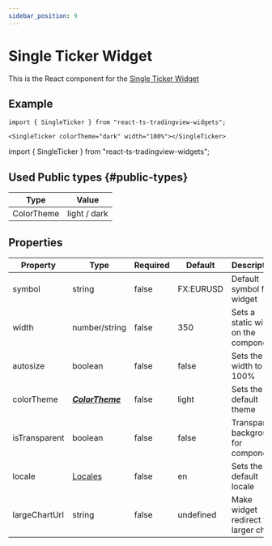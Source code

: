 ```yaml
---
sidebar_position: 9
---
```


# Single Ticker Widget

This is the React component for the [Single Ticker Widget](https://www.tradingview.com/widget/single-ticker/)

## Example

```
import { SingleTicker } from "react-ts-tradingview-widgets";

<SingleTicker colorTheme="dark" width="100%"></SingleTicker>
```

import { SingleTicker } from "react-ts-tradingview-widgets";

<SingleTicker colorTheme="dark" width="100%"></SingleTicker>

## Used Public types {#public-types}

| Type       | Value        |
| ---------- | ------------ |
| ColorTheme | light / dark |

## Properties

| Property      | Type                              | Required | Default   | Description                          |
| ------------- | --------------------------------- | -------- | --------- | ------------------------------------ |
| symbol        | string                            | false    | FX:EURUSD | Default symbol for widget            |
| width         | number/string                     | false    | 350       | Sets a static width on the component |
| autosize      | boolean                           | false    | false     | Sets the width to 100%               |
| colorTheme    | [_**ColorTheme**_](#public-types) | false    | light     | Sets the default theme               |
| isTransparent | boolean                           | false    | false     | Transparent background for component |
| locale        | [Locales](../types/Locales.md)    | false    | en        | Sets the default locale              |
| largeChartUrl | string                            | false    | undefined | Make widget redirect to larger chart |
